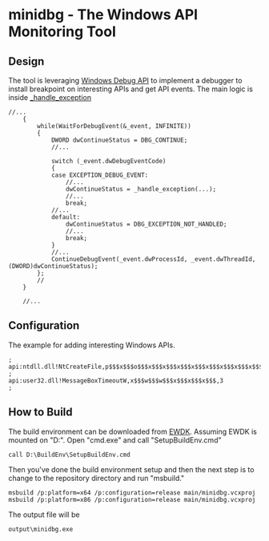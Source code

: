 # minidbg - The Windows API Monitoring Tool

## Design
The tool is leveraging [Windows Debug API](https://learn.microsoft.com/en-us/windows/win32/api/debugapi/) to implement a debugger to install breakpoint on interesting APIs and get API events.
The main logic is inside [_handle_exception](https://github.com/ryu0886/minidbg/blob/main/main/minidbg.cpp#L1088)
```
//...
    {
        while(WaitForDebugEvent(&_event, INFINITE))
        {
            DWORD dwContinueStatus = DBG_CONTINUE;
            //...

            switch (_event.dwDebugEventCode)
            {
            case EXCEPTION_DEBUG_EVENT:
                //...
                dwContinueStatus = _handle_exception(...);
                //...
                break;
            //...
            default:
                dwContinueStatus = DBG_EXCEPTION_NOT_HANDLED;
                //...
                break;
            }
            //...
            ContinueDebugEvent(_event.dwProcessId, _event.dwThreadId, (DWORD)dwContinueStatus);
        };
        //
    }

    //...

```

## Configuration
The example for adding interesting Windows APIs.
```
;
api:ntdll.dll!NtCreateFile,p$$$x$$$o$$$x$$$x$$$x$$$x$$$x$$$x$$$x$$$x$$$,3
;
api:user32.dll!MessageBoxTimeoutW,x$$$w$$$w$$$x$$$x$$$x$$$,3
;
```

## How to Build
The build environment can be downloaded from [EWDK](https://learn.microsoft.com/en-us/legal/windows/hardware/enterprise-wdk-license-2022).
Assuming EWDK is mounted on "D:".
Open "cmd.exe" and call "SetupBuildEnv.cmd"
```
call D:\BuildEnv\SetupBuildEnv.cmd
```
Then you've done the build environment setup and then the next step is to change to the repository directory and run "msbuild."
```
msbuild /p:platform=x64 /p:configuration=release main/minidbg.vcxproj
msbuild /p:platform=x86 /p:configuration=release main/minidbg.vcxproj
```
The output file will be
```
output\minidbg.exe
```
